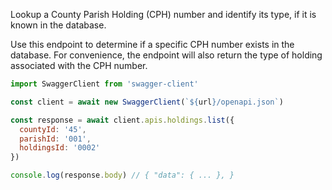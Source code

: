 Lookup a County Parish Holding (CPH) number and identify its type, if it is known in the database.

Use this endpoint to determine if a specific CPH number exists in the database. For convenience, the endpoint will also return the type of holding associated with the CPH number.

```js
import SwaggerClient from 'swagger-client'

const client = await new SwaggerClient(`${url}/openapi.json`)

const response = await client.apis.holdings.list({
  countyId: '45',
  parishId: '001',
  holdingsId: '0002'
})

console.log(response.body) // { "data": { ... }, }
```
